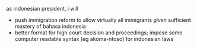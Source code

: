as indonesian president, i will
- push immigration reform to allow virtually all immigrants *given* sufficient mastery of bahasa indonesia
- better format for high court decision and proceedings; impose some computer readable syntax (eg akoma-ntoso) for indonesian laws